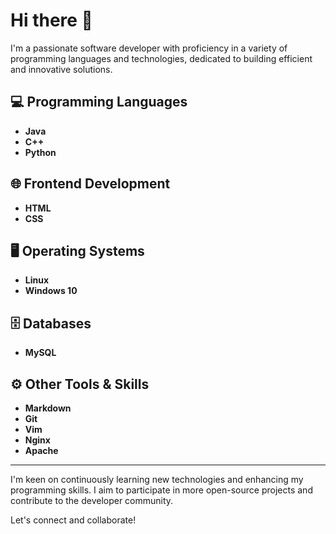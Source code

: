 # Hi there 👋

I'm a passionate software developer with proficiency in a variety of programming languages and technologies, dedicated to building efficient and innovative solutions.

## 💻 Programming Languages
- **Java**
- **C++**
- **Python**

## 🌐 Frontend Development
- **HTML**
- **CSS**

## 🖥️ Operating Systems
- **Linux**
- **Windows 10**

## 🗄️ Databases
- **MySQL**

## ⚙️ Other Tools & Skills
- **Markdown**
- **Git**
- **Vim**
- **Nginx**
- **Apache**

---

I'm keen on continuously learning new technologies and enhancing my programming skills. I aim to participate in more open-source projects and contribute to the developer community.

Let's connect and collaborate!
